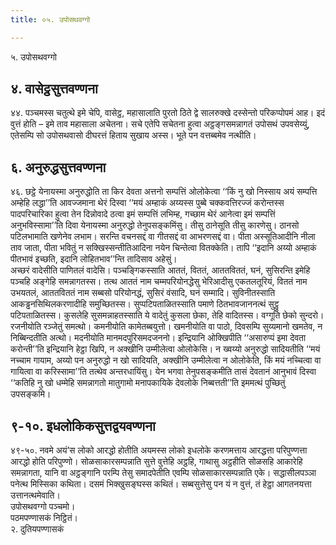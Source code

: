 ```yaml
---
title: ०५. उपोसथवग्गो

---
```

५. उपोसथवग्गो  


## ४. वासेट्ठसुत्तवण्णना

४४. पञ्चमस्स चतुत्थे इमे चेपि, वासेट्ठ, महासालाति पुरतो ठिते द्वे सालरुक्खे दस्सेन्तो परिकप्पोपमं आह। इदं वुत्तं होति – इमे ताव महासाला अचेतना। सचे एतेपि सचेतना हुत्वा अट्ठङ्गसमन्नागतं उपोसथं उपवसेय्युं, एतेसम्पि सो उपोसथवासो दीघरत्तं हिताय सुखाय अस्स। भूते पन वत्तब्बमेव नत्थीति।  


## ६. अनुरुद्धसुत्तवण्णना

४६. छट्ठे येनायस्मा अनुरुद्धोति ता किर देवता अत्तनो सम्पत्तिं ओलोकेत्वा ‘‘किं नु खो निस्साय अयं सम्पत्ति अम्हेहि लद्धा’’ति आवज्जमाना थेरं दिस्वा ‘‘मयं अम्हाकं अय्यस्स पुब्बे चक्कवत्तिरज्जं करोन्तस्स पादपरिचारिका हुत्वा तेन दिन्नोवादे ठत्वा इमं सम्पत्तिं लभिम्ह, गच्छाम थेरं आनेत्वा इमं सम्पत्तिं अनुभविस्सामा’’ति दिवा येनायस्मा अनुरुद्धो तेनुपसङ्कमिंसु। तीसु ठानेसूति तीसु कारणेसु। ठानसो पटिलभामाति खणेनेव लभाम। सरन्ति वचनसद्दं वा गीतसद्दं वा आभरणसद्दं वा। पीता अस्सूतिआदीनि नीला ताव जाता, पीता भवितुं न सक्खिस्सन्तीतिआदिना नयेन चिन्तेत्वा वितक्केति। तापि ‘‘इदानि अय्यो अम्हाकं पीतभावं इच्छति, इदानि लोहितभाव’’न्ति तादिसाव अहेसुं।  
अच्छरं वादेसीति पाणितलं वादेसि। पञ्चङ्गिकस्साति आततं, विततं, आततविततं, घनं, सुसिरन्ति इमेहि पञ्चहि अङ्गेहि समन्नागतस्स। तत्थ आततं नाम चम्मपरियोनद्धेसु भेरिआदीसु एकतलतूरियं, विततं नाम उभयतलं, आततविततं नाम सब्बसो परियोनद्धं, सुसिरं वंसादि, घनं सम्मादि। सुविनीतस्साति आकड्ढनसिथिलकरणादीहि समुच्छितस्स। सुप्पटिपताळितस्साति पमाणे ठितभावजाननत्थं सुट्ठु पटिपताळितस्स। कुसलेहि सुसमन्नाहतस्साति ये वादेतुं कुसला छेका, तेहि वादितस्स। वग्गूति छेको सुन्दरो। रजनीयोति रञ्जेतुं समत्थो। कमनीयोति कामेतब्बयुत्तो। खमनीयोति वा पाठो, दिवसम्पि सुय्यमानो खमतेव, न निब्बिन्दतीति अत्थो। मदनीयोति मानमदपुरिसमदजननो। इन्द्रियानि ओक्खिपीति ‘‘असारुप्पं इमा देवता करोन्ती’’ति इन्द्रियानि हेट्ठा खिपि, न अक्खीनि उम्मीलेत्वा ओलोकेसि। न ख्वय्यो अनुरुद्धो सादियतीति ‘‘मयं नच्चाम गायाम, अय्यो पन अनुरुद्धो न खो सादियति, अक्खीनि उम्मीलेत्वा न ओलोकेति, किं मयं नच्चित्वा वा गायित्वा वा करिस्सामा’’ति तत्थेव अन्तरधायिंसु। येन भगवा तेनुपसङ्कमीति तासं देवतानं आनुभावं दिस्वा ‘‘कतिहि नु खो धम्मेहि समन्नागतो मातुगामो मनापकायिके देवलोके निब्बत्तती’’ति इममत्थं पुच्छितुं उपसङ्कमि।  


## ९-१०. इधलोकिकसुत्तद्वयवण्णना

४९-५०. नवमे अयं’स लोको आरद्धो होतीति अयमस्स लोको इधलोके करणमत्ताय आरद्धत्ता परिपुण्णत्ता आरद्धो होति परिपुण्णो। सोळसाकारसम्पन्नाति सुत्ते वुत्तेहि अट्ठहि, गाथासु अट्ठहीति सोळसहि आकारेहि समन्नागता, यानि वा अट्ठङ्गानि परम्पि तेसु समादपेतीति एवम्पि सोळसाकारसम्पन्नाति एके। सद्धासीलपञ्ञा पनेत्थ मिस्सिका कथिता। दसमं भिक्खुसङ्घस्स कथितं। सब्बसुत्तेसु पन यं न वुत्तं, तं हेट्ठा आगतनयत्ता उत्तानत्थमेवाति।  
उपोसथवग्गो पञ्चमो।  
पठमपण्णासकं निट्ठितं।  
२. दुतियपण्णासकं  